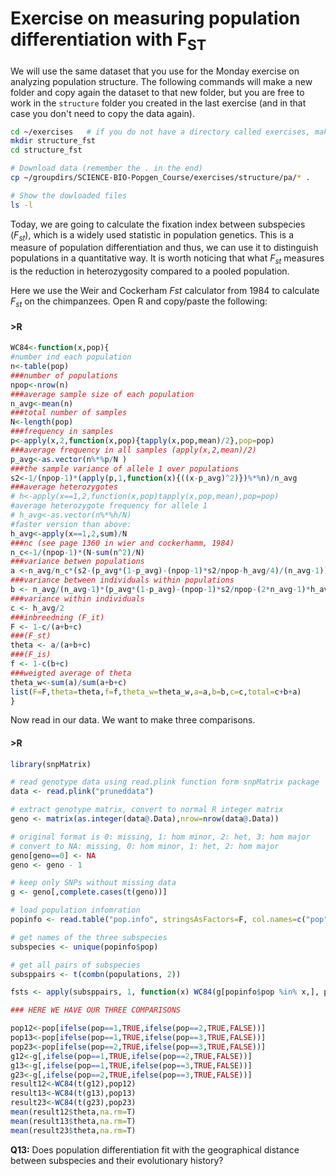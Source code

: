 # Exercise on measuring population differentiation with F<sub>ST</sub>


We will use the same dataset that you use for the Monday exercise on analyzing population structure. 
The following commands will make a new folder and copy again the dataset to that new folder,
but you are free to work in the `structure` folder you created in the last exercise (and in that
case you don't need to copy the data again).

```bash
cd ~/exercises   # if you do not have a directory called exercises, make one:  mkdir ~/exercises 
mkdir structure_fst 
cd structure_fst

# Download data (remember the . in the end)
cp ~/groupdirs/SCIENCE-BIO-Popgen_Course/exercises/structure/pa/* .

# Show the dowloaded files
ls -l
```


Today, we are going to calculate the fixation index between subspecies
(*F<sub>st</sub>*), which is a widely used statistic in population
genetics. This is a measure of population differentiation and thus, we
can use it to distinguish populations in a quantitative way.
It is worth noticing that what *F<sub>st</sub>* measures is the
reduction in heterozygosity compared to a pooled population.


Here we use the Weir and Cockerham *Fst* calculator from 1984 to
calculate *F<sub>st</sub>* on the chimpanzees. Open R and copy/paste the
following:

#### \>R
```R
WC84<-function(x,pop){
#number ind each population
n<-table(pop)
###number of populations
npop<-nrow(n)
###average sample size of each population
n_avg<-mean(n)
###total number of samples
N<-length(pop)
###frequency in samples
p<-apply(x,2,function(x,pop){tapply(x,pop,mean)/2},pop=pop)
###average frequency in all samples (apply(x,2,mean)/2)
p_avg<-as.vector(n%*%p/N )
###the sample variance of allele 1 over populations
s2<-1/(npop-1)*(apply(p,1,function(x){((x-p_avg)^2)})%*%n)/n_avg
###average heterozygotes
# h<-apply(x==1,2,function(x,pop)tapply(x,pop,mean),pop=pop)
#average heterozygote frequency for allele 1
# h_avg<-as.vector(n%*%h/N)
#faster version than above:
h_avg<-apply(x==1,2,sum)/N
###nc (see page 1360 in wier and cockerhamm, 1984)
n_c<-1/(npop-1)*(N-sum(n^2)/N)
###variance betwen populations
a <-n_avg/n_c*(s2-(p_avg*(1-p_avg)-(npop-1)*s2/npop-h_avg/4)/(n_avg-1))
###variance between individuals within populations
b <- n_avg/(n_avg-1)*(p_avg*(1-p_avg)-(npop-1)*s2/npop-(2*n_avg-1)*h_avg/(4*n_avg))
###variance within individuals
c <- h_avg/2
###inbreedning (F_it)
F <- 1-c/(a+b+c)
###(F_st)
theta <- a/(a+b+c)
###(F_is)
f <- 1-c(b+c)
###weigted average of theta
theta_w<-sum(a)/sum(a+b+c)
list(F=F,theta=theta,f=f,theta_w=theta_w,a=a,b=b,c=c,total=c+b+a)
}
```

Now read in our data. We want to make three comparisons.

#### \>R
```R
library(snpMatrix)

# read genotype data using read.plink function form snpMatrix package
data <- read.plink("pruneddata")

# extract genotype matrix, convert to normal R integer matrix
geno <- matrix(as.integer(data@.Data),nrow=nrow(data@.Data))

# original format is 0: missing, 1: hom minor, 2: het, 3: hom major
# convert to NA: missing, 0: hom minor, 1: het, 2: hom major
geno[geno==0] <- NA
geno <- geno - 1

# keep only SNPs without missing data
g <- geno[,complete.cases(t(geno))]

# load population infomration
popinfo <- read.table("pop.info", stringsAsFactors=F, col.names=c("pop", "ind"))

# get names of the three subspecies
subspecies <- unique(popinfo$pop)

# get all pairs of subspecies
subsppairs <- t(combn(populations, 2))

fsts <- apply(subsppairs, 1, function(x) WC84(g[popinfo$pop %in% x,], popinfo$pop[popinfo$pop %in% x]))

### HERE WE HAVE OUR THREE COMPARISONS

pop12<-pop[ifelse(pop==1,TRUE,ifelse(pop==2,TRUE,FALSE))]
pop13<-pop[ifelse(pop==1,TRUE,ifelse(pop==3,TRUE,FALSE))]
pop23<-pop[ifelse(pop==2,TRUE,ifelse(pop==3,TRUE,FALSE))]
g12<-g[,ifelse(pop==1,TRUE,ifelse(pop==2,TRUE,FALSE))]
g13<-g[,ifelse(pop==1,TRUE,ifelse(pop==3,TRUE,FALSE))]
g23<-g[,ifelse(pop==2,TRUE,ifelse(pop==3,TRUE,FALSE))]
result12<-WC84(t(g12),pop12)
result13<-WC84(t(g13),pop13)
result23<-WC84(t(g23),pop23)
mean(result12$theta,na.rm=T)
mean(result13$theta,na.rm=T)
mean(result23$theta,na.rm=T)
```

**Q13:** Does population differentiation fit with the geographical
distance between subspecies and their evolutionary history?
